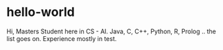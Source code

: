 # hello-world
Hi,
Masters Student here in CS - AI. Java, C, C++, Python, R, Prolog .. the list goes on. Experience mostly in test.


